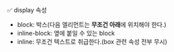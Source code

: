 ✅ display 속성
* block: 박스(다음 엘리먼트는 <b>무조건 아래</b>에 위치해야 한다.)
* inline-block: 옆에 붙일 수 있는 block
* inline: 무조건 텍스트로 취급한다.(box 관련 속성 전부 무시)